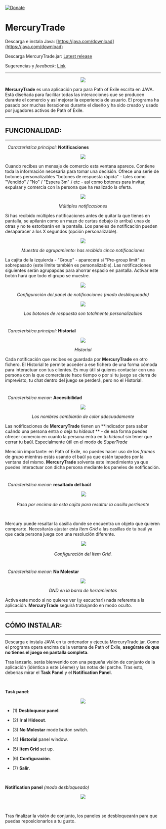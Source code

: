 [![Donate](https://img.shields.io/badge/Donate-PayPal-green.svg)](https://www.paypal.com/cgi-bin/webscr?cmd=_donations&business=HJVSYP4YR7V88&lc=US&item_name=MercuryTrade&currency_code=USD&bn=PP%2dDonationsBF%3abtn_donateCC_LG%2egif%3aNonHosted)



# MercuryTrade

Descarga e instala Java: [https://java.com/download](https://java.com/download)

Descarga MercuryTrade.jar: [Latest release](https://github.com/Exslims/MercuryTrade/releases)

Sugerencias y *feedback*: [Link](https://github.com/Exslims/MercuryTrade/issues)

---
 <p align="center">
 <img src="http://i.imgur.com/DWJQSsL.png"/>
  </p>

**MercuryTrade** es una aplicación para para Path of Exile escrita en JAVA. Está diseñada para facilitar todas las interacciones que se producen durante el comercio y así mejorar la experiencia de usuario. El programa ha pasado por muchas iteraciones durante el diseño y ha sido creado y usado por jugadores activos de Path of Exile.

---
## FUNCIONALIDAD:
---

&nbsp; *Característica principal:* **Notificaciones**

<p align="center">
  <img src="http://i.imgur.com/Sv2Iod9.png"/>
</p>

Cuando recibes un mensaje de comercio esta ventana aparece. Contiene toda la información necesaria para tomar una decisión. Ofrece una serie de botones personalizables "botones de respuesta rápida" - tales como "Vendido" / "No" / "Espera 3m" / etc - así como botones para invitar, expulsar y comercia con la persona que ha realizado la oferta.

<p align="center">
  <img src="http://i.imgur.com/6WyeA9D.png"/>
</p>

<p align="center"> <i>Múltiples notificaciones</i> </p>

Si has recibido múltiples notificaciones antes de quitar la que tienes en pantalla, se apilarán como un mazo de cartas debajo (o arriba) unas de otras y no te estorbarán en la pantalla. Los paneles de notificación pueden desaparacer a los X segundos (opción personalizable).

<p align="center">
  <img src="http://i.imgur.com/KZuAT7I.png"/>
</p>

<p align="center"> <i>Muestra de agrupamiento: has recibido cinco notificaciones</i> </p>

<p> La cajita de la izquierda - "Group" - aparecerá si "Pre-group limit" es sobrepasado (este límite también es personalizable). Las notificaciones siguientes serán agrupapdas para ahorrar espacio en pantalla. Activar este botón hará que todo el grupo se muestre. </p>

<p align="center">
  <img src="http://i.imgur.com/ljIOEYk.png"/>
</p>

<p align="center"> <i>Configuración del panel de notificaciones (modo desbloqueado)</i> </p>


<p align="center">
  <img src="http://i.imgur.com/Y00d0FF.png"/>
</p>

<p align="center"> <i>Los botones de respuesta son totalmente personalizables</i> </p>



#


&nbsp; *Característica principal:* **Historial**

<p align="center">
  <img src="http://i.imgur.com/hQarj9q.png"/>
</p>

<p align="center"> <i>Historial</i> </p>

Cada notificación que recibes es guardada por **MercuryTrade** en otro fichero. El Historial te permite acceder a ese fichero de una forma cómoda para interactuar con tus clientes. Es muy útil si quieres contactar con una persona con la que comerciaste hace tiempo o por si tu juego se cierra de imprevisto, tu chat dentro del juego se perderá, pero no el Historial.


#

&nbsp; *Característica menor:* **Accesibilidad**
<p align="center">
  <img src="http://i.imgur.com/dTUrF7v.png"/>
</p>

<p align="center"> <i>Los nombres cambiarán de color adecuadamente</i> </p>


Las notificaciones de **MercuryTrade** tienen un  **indicador para saber cuándo una persona entra o deja tu *hideout* ** - de esa forma puedes ofrecer comercio en cuanto la persona entra en tu *hideout* sin tener que cerrar tu baúl. Especialmente útil en el modo de *SuperTrade*


Mención importante: en Path  of Exile, no puedes hacer uso de los *frames* de grupo mientras estás usando el baúl ya que están tapados por la ventana del mismo. **MercuryTrade** solventa este impedimiento ya que puedes interactuar con dicha persona mediante los paneles de notificación.

#

&nbsp; *Característica menor:* **resaltado del baúl**

<p align="center">
  <img src="http://i.imgur.com/FA8J8Fp.png"/>
</p>

<p align="center"> <i>Pasa por encima de esta cajita para resaltar la casilla pertinente</i> </p>

<br/>

Mercury puede resaltar la casilla donde se encuentra un objeto que quieren comprarte. Necesitarás ajustar esta *Item Grid* a las casillas de tu baúl ya que cada persona juega con una resolución diferente.

<p align="center">
  <img src="http://i.imgur.com/TOD1lM7.png"/>
</p>

<p align="center"> <i>Configuración del Item Grid.</i> </p>





#


&nbsp; *Característica menor:* **No Molestar**

<p align="center">
  <img src="http://i.imgur.com/59NxCqA.png"/>
</p>

<p align="center"> <i>DND en la barra de herramientas</i> </p>

Activa este modo si no quieres ver (¡y escuchar!) nada referente a la aplicación. **MercuryTrade** seguirá trabajando en modo oculto.

---
## CÓMO INSTALAR:
---

Descarga e instala JAVA en tu ordenador y ejecuta MercuryTrade.jar. Como el programa opera encima de la ventana de Path of Exile, **asegúrate de que no tienes el juego en pantalla completa**.

Tras lanzarlo, serás bienvenido con una pequeña visión de conjunto de la aplicación (idéntica a este Léeme) y las notas del parche. Tras esto, deberías mirar el **Task Panel** y el **Notification Panel**.

<br/>

**Task panel**:

<p align="center">
  <img src="http://i.imgur.com/LYl3Xi1.png"/>
</p>

* (1) **Desbloquear panel**.

* (2) **Ir al Hideout**.

* (3) **No Molestar** mode button switch.

* (4) **Historial** panel window.

* (5) **Item Grid** set up.

* (6) **Configuración**.
  
* (7) **Salir**.

<br/>

**Notification panel** *(modo desbloqueado)*

<p align="center">
  <img src="http://i.imgur.com/ljIOEYk.png"/>
</p>

<br/>

Tras finalizar la visión de conjunto, los paneles se desbloquearán para que puedas  reposicionarlos a tu gusto.





